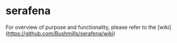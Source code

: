 # serafena
For overview of purpose and functionality, please refer to the
[wiki] (https://github.com/Bushmills/serafena/wiki)
